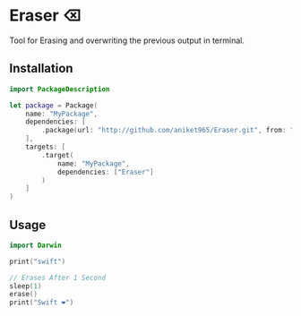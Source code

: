 # Eraser ⌫

Tool for Erasing and overwriting the previous output in terminal.
## Installation
```swift
import PackageDescription

let package = Package(
    name: "MyPackage",
    dependencies: [
        .package(url: "http://github.com/aniket965/Eraser.git", from: "1.0.1")
    ],
    targets: [
        .target(
            name: "MyPackage",
            dependencies: ["Eraser"]
        )
    ]
)
```
## Usage
```swift
import Darwin

print("swift")

// Erases After 1 Second
sleep(1)
erase()
print("Swift ❤️")
```